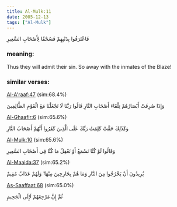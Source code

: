 ```yaml
---
title: Al-Mulk:11
date: 2005-12-13
tags: ["Al-Mulk"]
---
```

فَاعْتَرَفُوا بِذَنْبِهِمْ فَسُحْقًا لِأَصْحَابِ السَّعِيرِ
### meaning: 
Thus they will admit their sin. So away with the inmates of the Blaze!
### similar verses: 

[Al-A'raaf:47](/7/47) (sim:68.4%)

وَإِذَا صُرِفَتْ أَبْصَارُهُمْ تِلْقَاءَ أَصْحَابِ النَّارِ قَالُوا رَبَّنَا لَا تَجْعَلْنَا مَعَ الْقَوْمِ الظَّالِمِينَ

[Al-Ghaafir:6](/40/6) (sim:65.6%)

وَكَذَٰلِكَ حَقَّتْ كَلِمَتُ رَبِّكَ عَلَى الَّذِينَ كَفَرُوا أَنَّهُمْ أَصْحَابُ النَّارِ

[Al-Mulk:10](/67/10) (sim:65.6%)

وَقَالُوا لَوْ كُنَّا نَسْمَعُ أَوْ نَعْقِلُ مَا كُنَّا فِي أَصْحَابِ السَّعِيرِ

[Al-Maaida:37](/5/37) (sim:65.2%)

يُرِيدُونَ أَنْ يَخْرُجُوا مِنَ النَّارِ وَمَا هُمْ بِخَارِجِينَ مِنْهَا ۖ وَلَهُمْ عَذَابٌ مُقِيمٌ

[As-Saaffaat:68](/37/68) (sim:65.0%)

ثُمَّ إِنَّ مَرْجِعَهُمْ لَإِلَى الْجَحِيمِ
